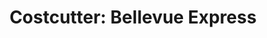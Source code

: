 ---
title: "Costcutter: Bellevue Express"
url: /edinburgh/costcutter-bellevue-express/
shop: newsagent
---